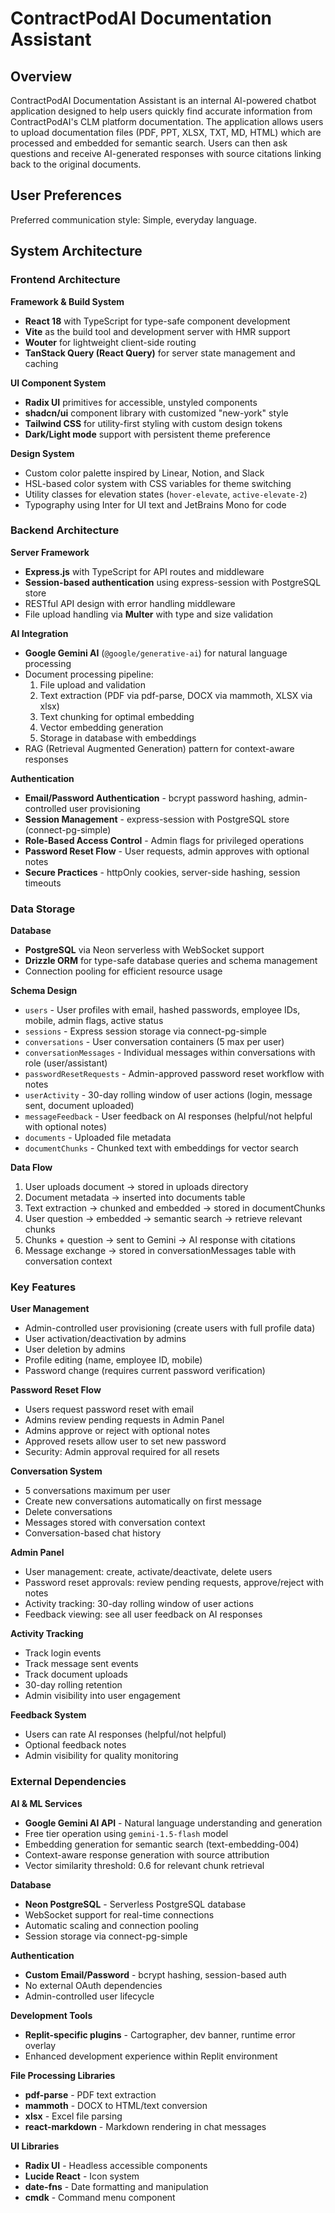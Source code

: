 # ContractPodAI Documentation Assistant

## Overview

ContractPodAI Documentation Assistant is an internal AI-powered chatbot application designed to help users quickly find accurate information from ContractPodAI's CLM platform documentation. The application allows users to upload documentation files (PDF, PPT, XLSX, TXT, MD, HTML) which are processed and embedded for semantic search. Users can then ask questions and receive AI-generated responses with source citations linking back to the original documents.

## User Preferences

Preferred communication style: Simple, everyday language.

## System Architecture

### Frontend Architecture

**Framework & Build System**
- **React 18** with TypeScript for type-safe component development
- **Vite** as the build tool and development server with HMR support
- **Wouter** for lightweight client-side routing
- **TanStack Query (React Query)** for server state management and caching

**UI Component System**
- **Radix UI** primitives for accessible, unstyled components
- **shadcn/ui** component library with customized "new-york" style
- **Tailwind CSS** for utility-first styling with custom design tokens
- **Dark/Light mode** support with persistent theme preference

**Design System**
- Custom color palette inspired by Linear, Notion, and Slack
- HSL-based color system with CSS variables for theme switching
- Utility classes for elevation states (`hover-elevate`, `active-elevate-2`)
- Typography using Inter for UI text and JetBrains Mono for code

### Backend Architecture

**Server Framework**
- **Express.js** with TypeScript for API routes and middleware
- **Session-based authentication** using express-session with PostgreSQL store
- RESTful API design with error handling middleware
- File upload handling via **Multer** with type and size validation

**AI Integration**
- **Google Gemini AI** (`@google/generative-ai`) for natural language processing
- Document processing pipeline:
  1. File upload and validation
  2. Text extraction (PDF via pdf-parse, DOCX via mammoth, XLSX via xlsx)
  3. Text chunking for optimal embedding
  4. Vector embedding generation
  5. Storage in database with embeddings
- RAG (Retrieval Augmented Generation) pattern for context-aware responses

**Authentication**
- **Email/Password Authentication** - bcrypt password hashing, admin-controlled user provisioning
- **Session Management** - express-session with PostgreSQL store (connect-pg-simple)
- **Role-Based Access Control** - Admin flags for privileged operations
- **Password Reset Flow** - User requests, admin approves with optional notes
- **Secure Practices** - httpOnly cookies, server-side hashing, session timeouts

### Data Storage

**Database**
- **PostgreSQL** via Neon serverless with WebSocket support
- **Drizzle ORM** for type-safe database queries and schema management
- Connection pooling for efficient resource usage

**Schema Design**
- `users` - User profiles with email, hashed passwords, employee IDs, mobile, admin flags, active status
- `sessions` - Express session storage via connect-pg-simple
- `conversations` - User conversation containers (5 max per user)
- `conversationMessages` - Individual messages within conversations with role (user/assistant)
- `passwordResetRequests` - Admin-approved password reset workflow with notes
- `userActivity` - 30-day rolling window of user actions (login, message sent, document uploaded)
- `messageFeedback` - User feedback on AI responses (helpful/not helpful with optional notes)
- `documents` - Uploaded file metadata
- `documentChunks` - Chunked text with embeddings for vector search

**Data Flow**
1. User uploads document → stored in uploads directory
2. Document metadata → inserted into documents table
3. Text extraction → chunked and embedded → stored in documentChunks
4. User question → embedded → semantic search → retrieve relevant chunks
5. Chunks + question → sent to Gemini → AI response with citations
6. Message exchange → stored in conversationMessages table with conversation context

### Key Features

**User Management**
- Admin-controlled user provisioning (create users with full profile data)
- User activation/deactivation by admins
- User deletion by admins
- Profile editing (name, employee ID, mobile)
- Password change (requires current password verification)

**Password Reset Flow**
- Users request password reset with email
- Admins review pending requests in Admin Panel
- Admins approve or reject with optional notes
- Approved resets allow user to set new password
- Security: Admin approval required for all resets

**Conversation System**
- 5 conversations maximum per user
- Create new conversations automatically on first message
- Delete conversations
- Messages stored with conversation context
- Conversation-based chat history

**Admin Panel**
- User management: create, activate/deactivate, delete users
- Password reset approvals: review pending requests, approve/reject with notes
- Activity tracking: 30-day rolling window of user actions
- Feedback viewing: see all user feedback on AI responses

**Activity Tracking**
- Track login events
- Track message sent events
- Track document uploads
- 30-day rolling retention
- Admin visibility into user engagement

**Feedback System**
- Users can rate AI responses (helpful/not helpful)
- Optional feedback notes
- Admin visibility for quality monitoring

### External Dependencies

**AI & ML Services**
- **Google Gemini AI API** - Natural language understanding and generation
- Free tier operation using `gemini-1.5-flash` model
- Embedding generation for semantic search (text-embedding-004)
- Context-aware response generation with source attribution
- Vector similarity threshold: 0.6 for relevant chunk retrieval

**Database**
- **Neon PostgreSQL** - Serverless PostgreSQL database
- WebSocket support for real-time connections
- Automatic scaling and connection pooling
- Session storage via connect-pg-simple

**Authentication**
- **Custom Email/Password** - bcrypt hashing, session-based auth
- No external OAuth dependencies
- Admin-controlled user lifecycle

**Development Tools**
- **Replit-specific plugins** - Cartographer, dev banner, runtime error overlay
- Enhanced development experience within Replit environment

**File Processing Libraries**
- **pdf-parse** - PDF text extraction
- **mammoth** - DOCX to HTML/text conversion
- **xlsx** - Excel file parsing
- **react-markdown** - Markdown rendering in chat messages

**UI Libraries**
- **Radix UI** - Headless accessible components
- **Lucide React** - Icon system
- **date-fns** - Date formatting and manipulation
- **cmdk** - Command menu component